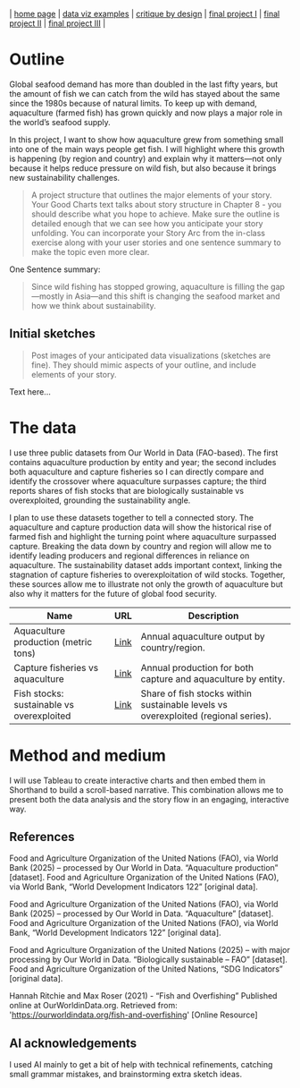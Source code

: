 | [home page](https://yiweiwang89.github.io/YiweiWang_dataviz_portfolio/) | [data viz examples](dataviz-examples) | [critique by design](critique-by-design) | [final project I](final-project-part-one) | [final project II](final-project-part-two) | [final project III](final-project-part-three) |

# Outline
Global seafood demand has more than doubled in the last fifty years, but the amount of fish we can catch from the wild has stayed about the same since the 1980s because of natural limits. To keep up with demand, aquaculture (farmed fish) has grown quickly and now plays a major role in the world’s seafood supply.

In this project, I want to show how aquaculture grew from something small into one of the main ways people get fish. I will highlight where this growth is happening (by region and country) and explain why it matters—not only because it helps reduce pressure on wild fish, but also because it brings new sustainability challenges.

> A project structure that outlines the major elements of your story.  Your Good Charts text talks about story structure in Chapter 8 - you should describe what you hope to achieve.  Make sure the outline is detailed enough that we can see how you anticipate your story unfolding.  You can incorporate your Story Arc from the in-class exercise along with your user stories and one sentence summary to make the topic even more clear.

One Sentence summary:
> Since wild fishing has stopped growing, aquaculture is filling the gap—mostly in Asia—and this shift is changing the seafood market and how we think about sustainability.

## Initial sketches
> Post images of your anticipated data visualizations (sketches are fine). They should mimic aspects of your outline, and include elements of your story.  

Text here...

# The data
I use three public datasets from Our World in Data (FAO-based). The first contains aquaculture production by entity and year; the second includes both aquaculture and capture fisheries so I can directly compare and identify the crossover where aquaculture surpasses capture; the third reports shares of fish stocks that are biologically sustainable vs overexploited, grounding the sustainability angle.

I plan to use these datasets together to tell a connected story. The aquaculture and capture production data will show the historical rise of farmed fish and highlight the turning point where aquaculture surpassed capture. Breaking the data down by country and region will allow me to identify leading producers and regional differences in reliance on aquaculture. The sustainability dataset adds important context, linking the stagnation of capture fisheries to overexploitation of wild stocks. Together, these sources allow me to illustrate not only the growth of aquaculture but also why it matters for the future of global food security.

| Name | URL | Description |
|------|-----|-------------|
| Aquaculture production (metric tons) | [Link](https://ourworldindata.org/grapher/aquaculture-farmed-fish-production) | Annual aquaculture output by country/region. |
| Capture fisheries vs aquaculture | [Link](https://ourworldindata.org/grapher/capture-fisheries-vs-aquaculture) | Annual production for both capture and aquaculture by entity. |
| Fish stocks: sustainable vs overexploited | [Link](https://ourworldindata.org/grapher/fish-stocks-within-sustainable-levels) | Share of fish stocks within sustainable levels vs overexploited (regional series). |


# Method and medium
I will use Tableau to create interactive charts and then embed them in Shorthand to build a scroll-based narrative. This combination allows me to present both the data analysis and the story flow in an engaging, interactive way.

## References
Food and Agriculture Organization of the United Nations (FAO), via World Bank (2025) – processed by Our World in Data. “Aquaculture production” [dataset]. Food and Agriculture Organization of the United Nations (FAO), via World Bank, “World Development Indicators 122” [original data].  

Food and Agriculture Organization of the United Nations (FAO), via World Bank (2025) – processed by Our World in Data. “Aquaculture” [dataset]. Food and Agriculture Organization of the United Nations (FAO), via World Bank, “World Development Indicators 122” [original data].

Food and Agriculture Organization of the United Nations (2025) – with major processing by Our World in Data. “Biologically sustainable – FAO” [dataset]. Food and Agriculture Organization of the United Nations, “SDG Indicators” [original data].

Hannah Ritchie and Max Roser (2021) - “Fish and Overfishing” Published online at OurWorldinData.org. Retrieved from: 'https://ourworldindata.org/fish-and-overfishing' [Online Resource]

## AI acknowledgements
I used AI mainly to get a bit of help with technical refinements, catching small grammar mistakes, and brainstorming extra sketch ideas.
